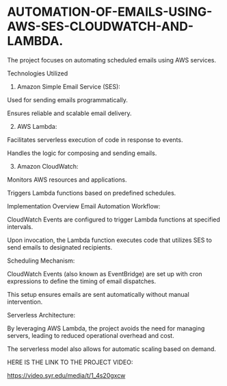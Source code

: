 # AUTOMATION-OF-EMAILS-USING-AWS-SES-CLOUDWATCH-AND-LAMBDA.
The project focuses on automating scheduled emails using AWS services.

Technologies Utilized
1. Amazon Simple Email Service (SES):

Used for sending emails programmatically.

Ensures reliable and scalable email delivery.

2. AWS Lambda:

Facilitates serverless execution of code in response to events.

Handles the logic for composing and sending emails.

3. Amazon CloudWatch:

Monitors AWS resources and applications.

Triggers Lambda functions based on predefined schedules.


Implementation Overview
Email Automation Workflow:

CloudWatch Events are configured to trigger Lambda functions at specified intervals.

Upon invocation, the Lambda function executes code that utilizes SES to send emails to designated recipients.


Scheduling Mechanism:

CloudWatch Events (also known as EventBridge) are set up with cron expressions to define the timing of email dispatches.

This setup ensures emails are sent automatically without manual intervention.


Serverless Architecture:

By leveraging AWS Lambda, the project avoids the need for managing servers, leading to reduced operational overhead and cost.

The serverless model also allows for automatic scaling based on demand.


HERE IS THE LINK TO THE PROJECT VIDEO:

https://video.syr.edu/media/t/1_4s20gxcw


